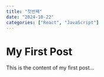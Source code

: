 ```yaml
---
title: "첫번째"
date: "2024-10-22"
categories: ["React", "JavaScript"]
---
```


# My First Post

This is the content of my first post...